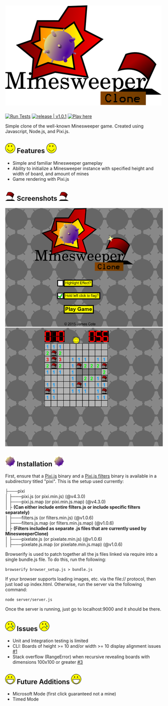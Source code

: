 # ![MinesweeperClone](img/Logo.png "MinesweeperClone Logo")

[![Run Tests](https://github.com/Coteh/MinesweeperClone/actions/workflows/run-tests.yml/badge.svg)](https://github.com/Coteh/MinesweeperClone/actions/workflows/run-tests.yml)
[![release | v1.0.1](https://img.shields.io/badge/release-v1.0.1-00b2ff.svg)](https://github.com/Coteh/MinesweeperClone/releases/tag/1.0.1)
[![Play here](https://img.shields.io/badge/play-here-yellow.svg)](http://coteh.github.io/MinesweeperClone/)

Simple clone of the well-known Minesweeper game. Created using Javascript, Node.js, and Pixi.js.

## ![Smiley](img/Smiley.png "Smiley") Features ![Smiley](img/Smiley.png "Smiley")
- Simple and familiar Minesweeper gameplay
- Ability to initialize a Minesweeper instance with specified height and width of board, and amount of mines
- Game rendering with Pixi.js

## ![Flag](img/Flag.png "Flag") Screenshots ![Flag](img/Flag.png "Flag")
![Title Screen](screenshots/title.png "Title Screen")
![In-Game](screenshots/game.png "In-Game")

## ![Mine](img/Mine.png "Mine") Installation ![Mine](img/Mine.png "Mine")
First, ensure that a [Pixi.js](https://github.com/pixijs/pixi.js) binary and a [Pixi.js filters](https://github.com/pixijs/pixi-filters) binary is available in a subdirectory titled "pixi". This is the setup used currently:

├───pixi  
│   ├───pixi.js             (or pixi.min.js)            (@v4.3.0)  
│   ├───pixi.js.map         (or pixi.min.js.map)        (@v4.3.0)  
│   ├ **(Can either include entire filters.js or include specific filters separately)**  
│   ├───filters.js          (or filters.min.js)         (@v1.0.6)  
│   ├───filters.js.map      (or filters.min.js.map)     (@v1.0.6)  
│   ├ **(Filters included as separate .js files that are currently used by MinesweeperClone)**  
│   ├───pixelate.js         (or pixelate.min.js)        (@v1.0.6)  
│   ├───pixelate.js.map     (or pixelate.min.js.map)    (@v1.0.6)  

Browserify is used to patch together all the js files linked via require into a single bundle.js file. To do this, run the following:

`browserify browser_setup.js > bundle.js`

If your browser supports loading images, etc. via the file:// protocol, then just load up index.html. Otherwise, run the server via the following command:

`node server/server.js`

Once the server is running, just go to localhost:9000 and it should be there.

## ![Smiley Sad](img/Smiley_sad.png "Smiley_sad") Issues ![Smiley Sad](img/Smiley_sad.png "Smiley_sad")
- Unit and Integration testing is limited
- CLI: Boards of height >= 10 and/or width >= 10 display alignment issues [#1](https://github.com/Coteh/MinesweeperClone/issues/1)
- Stack overflow (RangeError) when recursive revealing boards with dimensions 100x100 or greater [#3](https://github.com/Coteh/MinesweeperClone/issues/3)

## ![Smiley Happy](img/Smiley_proud.png "Smiley_proud") Future Additions ![Smiley Happy](img/Smiley_proud.png "Smiley_proud")
- Microsoft Mode (first click guaranteed not a mine)
- Timed Mode
